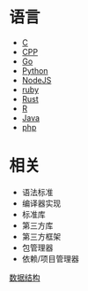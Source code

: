 # 语言

- [C]()
- [CPP]()
- [Go]()
- [Python]()
- [NodeJS]()
- [ruby]()
- [Rust]()
- [R]()
- [Java]()
- [php]()



相关
===

- 语法标准
- 编译器实现
- 标准库
- 第三方库
- 第三方框架
- 包管理器
- 依赖/项目管理器

[数据结构]()